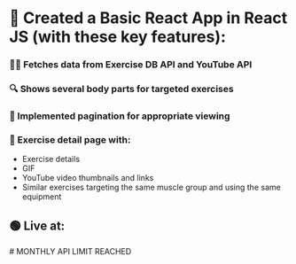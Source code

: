 <h1>🚀 Created a Basic React App in React JS (with these key features):</h1>
<h3>🏋️‍♂️ Fetches data from Exercise DB API and YouTube API</h3>
<h3>🔍 Shows several body parts for targeted exercises</h3>
<h3>📄 Implemented pagination for appropriate viewing</h3>
<h3>📝 Exercise detail page with:</h3>
<ul>
  <li>Exercise details</li>
  <li>GIF</li>
  <li>YouTube video thumbnails and links</li>
  <li>Similar exercises targeting the same muscle group and using the same equipment</li>
</ul>
<h2>🟢 Live at:  </h2>
# MONTHLY API LIMIT REACHED
